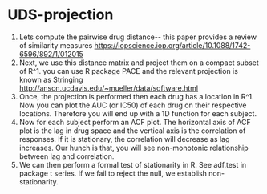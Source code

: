 # UDS-projection

1) Lets compute the pairwise drug distance-- this paper provides a review of similarity measures https://iopscience.iop.org/article/10.1088/1742-6596/892/1/012015
2) Next, we use this distance matrix and project them on a compact subset of R^1. you can use R package PACE and the relevant projection is known as Stringing http://anson.ucdavis.edu/~mueller/data/software.html
3) Once, the projection is performed then each drug has a location in R^1.
    Now you can plot the AUC (or IC50) of each drug on their respective locations. Therefore you will end up with a 1D function for each subject.
4) Now for each subject perform an ACF plot. The horizontal axis of ACF plot is the lag in drug space and the vertical axis is the correlation of responses. If it is stationary, the correlation will decrease as lag increases. Our hunch is that, you will see non-monotonic relationship between lag and correlation.
5) We can then perform a formal test of stationarity in R. See adf.test in package t series. If we fail to reject the null, we establish non-stationarity.

